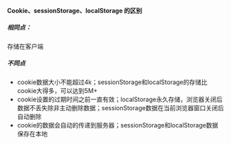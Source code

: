 #### Cookie、sessionStorage、localStorage 的区别

##### 相同点：
存储在客户端

##### 不同点
* cookie数据大小不能超过4k；sessionStorage和localStorage的存储比cookie大得多，可以达到5M+
* cookie设置的过期时间之前一直有效；localStorage永久存储，浏览器关闭后数据不丢失除非主动删除数据；sessionStorage数据在当前浏览器窗口关闭后自动删除
* cookie的数据会自动的传递到服务器；sessionStorage和localStorage数据保存在本地

